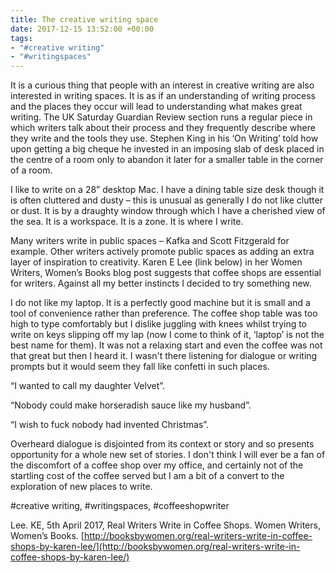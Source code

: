 ```yaml
---
title: The creative writing space
date: 2017-12-15 13:52:00 +00:00
tags:
- "#creative writing"
- "#writingspaces"
---
```


It is a curious thing that people with an interest in creative writing are also interested in writing spaces.  It is as if an understanding of writing process and the places they occur will lead to understanding what makes great writing. The UK Saturday Guardian Review section runs a regular piece in which writers talk about their process and they frequently describe where they write and the tools they use.  Stephen King in his ‘On Writing’ told how upon getting a big cheque he invested in an imposing slab of desk placed in the centre of a room only to abandon it later for a smaller table in the corner of a room.  

I like to write on a 28” desktop Mac.  I have a dining table size desk though it is often cluttered and dusty – this is unusual as generally I do not like clutter or dust. It is by a draughty window through which I have a cherished view of the sea.  It is a workspace. It is a zone.  It is where I write.  

Many writers write in public spaces – Kafka and Scott Fitzgerald for example.  Other writers actively promote public spaces as adding an extra layer of inspiration to creativity. Karen E Lee (link below) in her Women Writers, Women’s Books blog post suggests that coffee shops are essential for writers. Against all my better instincts I decided to try something new.
  
I do not like my laptop.  It is a perfectly good machine but it is small and a tool of convenience rather than preference.  The coffee shop table was too high to type comfortably but I dislike juggling with knees whilst trying to write on keys slipping off my lap (now I come to think of it, ‘laptop’ is not the best name for them). It was not a relaxing start and even the coffee was not that great but then I heard it.  I wasn't there listening for dialogue or writing prompts but it would seem they fall like confetti in such places.    

“I wanted to call my daughter Velvet”.

“Nobody could make horseradish sauce like my husband”.

“I wish to fuck nobody had invented Christmas”.

Overheard dialogue is disjointed from its context or story and so presents opportunity for a whole new set of stories.  I don't think I will ever be a fan of the discomfort of a coffee shop over my office, and certainly not of the startling cost of the coffee served but I am a bit of a convert to the exploration of new places to write. 

#creative writing, #writingspaces, #coffeeshopwriter


Lee. KE, 5th April 2017, Real Writers Write in Coffee Shops.  Women Writers, Women’s Books. [http://booksbywomen.org/real-writers-write-in-coffee-shops-by-karen-lee/](http://booksbywomen.org/real-writers-write-in-coffee-shops-by-karen-lee/)

